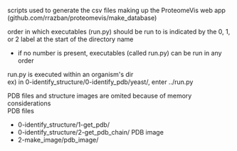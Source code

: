 scripts used to generate the csv files making up the 
ProteomeVis web app (github.com/rrazban/proteomevis/make_database)


order in which executables (run.py) should be run to 
is indicated by the 0, 1, or 2 label at the start of 
the directory name
 - if no number is present, executables (called run.py) can
be run in any order

run.py is executed within an organism's dir  
ex) in 0-identify_structure/0-identify_pdb/yeast/, enter ../run.py

PDB files and structure images are omited because of memory
considerations   
PDB files
 - 0-identify_structure/1-get_pdb/  
 - 0-identify_structure/2-get_pdb_chain/
PDB image
 - 2-make_image/pdb_image/
